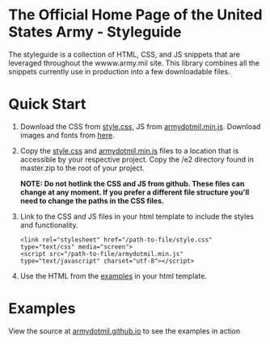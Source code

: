 # The Official Home Page of the United States Army - Styleguide


The styleguide is a collection of HTML, CSS, and JS snippets that are leveraged throughout the wwww.army.mil site. This library combines all the snippets currently use in production into a few downloadable files.

# Quick Start

1. Download the CSS from [style.css](https://armydotmil.github.io/css/style.css), JS from [armydotmil.min.js](https://armydotmil.github.io/e2/js/rv7/armydotmil/armydotmil.min.js). Download images and fonts from [here](https://github.com/armydotmil/armydotmil.github.io/archive/master.zip).
     
2. Copy the [style.css](https://armydotmil.github.io/css/style.css) and [armydotmil.min.js](https://armydotmil.github.io/e2/js/rv7/armydotmil/armydotmil.min.js) files to a location that is accessible by your respective project. Copy the /e2 directory found in master.zip to the root of your project.
                           
    **NOTE: Do not hotlink the CSS and JS from github. These files can change at any moment. 
    If you prefer a different file structure you'll need to change the paths in the CSS files.**

3. Link to the CSS and JS files in your html template to include the styles and functionality.  

    `<link rel="stylesheet" href="/path-to-file/style.css" type="text/css" media="screen">`  
    `<script src="/path-to-file/armydotmil.min.js" type="text/javascript" charset="utf-8"></script>`

4. Use the HTML from the [examples](https://github.com/armydotmil/armydotmil.github.io/tree/master/_includes/elements) in your html template.

# Examples

View the source at [armydotmil.github.io](https://armydotmil.github.io/) to see the examples in action
